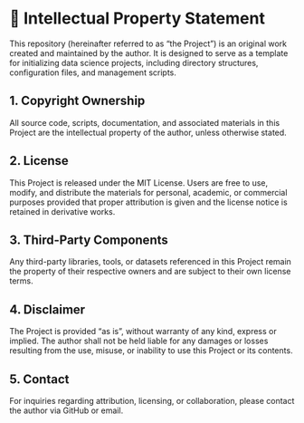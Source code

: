 # 🧾 Intellectual Property Statement

This repository (hereinafter referred to as “the Project”) is an original work created and maintained by the author. It is designed to serve as a template for initializing data science projects, including directory structures, configuration files, and management scripts.

## 1. Copyright Ownership

All source code, scripts, documentation, and associated materials in this Project are the intellectual property of the author, unless otherwise stated.

## 2. License

This Project is released under the MIT License.
Users are free to use, modify, and distribute the materials for personal, academic, or commercial purposes provided that proper attribution is given and the license notice is retained in derivative works.

## 3. Third-Party Components

Any third-party libraries, tools, or datasets referenced in this Project remain the property of their respective owners and are subject to their own license terms.

## 4. Disclaimer

The Project is provided “as is”, without warranty of any kind, express or implied.
The author shall not be held liable for any damages or losses resulting from the use, misuse, or inability to use this Project or its contents.

## 5. Contact

For inquiries regarding attribution, licensing, or collaboration, please contact the author via GitHub or email.

